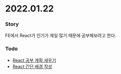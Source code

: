 # 2022.01.22 


### Story
FE에서 React가 인기가 제일 많기 때문에 공부해보려고 한다.

### Todo
- [React 공부 계획 세우기](/TIL/study/react/plan)
- [React 간단 배경 작성](/study/react/react/#간단-배경-01-22)





